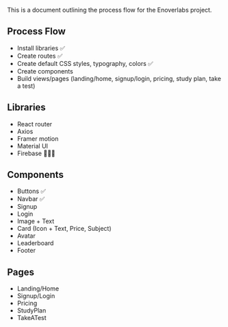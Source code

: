 This is a document outlining the process flow for the Enoverlabs project.

## Process Flow

-   Install libraries ✅
-   Create routes ✅
-   Create default CSS styles, typography, colors ✅
-   Create components
-   Build views/pages (landing/home, signup/login, pricing, study plan, take a test)

## Libraries

-   React router
-   Axios
-   Framer motion
-   Material UI
-   Firebase 🤔🤔🤔

## Components

-   Buttons ✅
-   Navbar ✅
-   Signup
-   Login
-   Image + Text
-   Card (Icon + Text, Price, Subject)
-   Avatar
-   Leaderboard
-   Footer

## Pages

-   Landing/Home
-   Signup/Login
-   Pricing
-   StudyPlan
-   TakeATest
